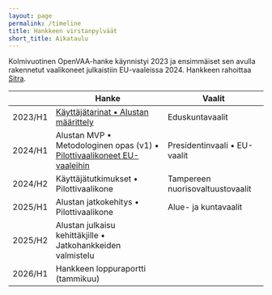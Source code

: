 ```yaml
---
layout: page
permalink: /timeline
title: Hankkeen virstanpylväät
short_title: Aikataulu
---
```


Kolmivuotinen OpenVAA-hanke käynnistyi 2023 ja ensimmäiset sen avulla rakennetut vaalikoneet julkaistiin EU-vaaleissa 2024. Hankkeen rahoittaa [Sitra](https://www.sitra.fi/hankkeet/avoin-vaalikonealusta/).

| | Hanke | Vaalit |
| ---- | ---- | ---- |
| 2023/H1 | [Käyttäjätarinat • Alustan määrittely](/publications) | Eduskuntavaalit |
| 2024/H1 | Alustan MVP • Metodologinen opas (v1) • [Pilottivaalikoneet EU-vaaleihin](https://nuortenvaalikone.openvaa.org) | Presidentinvaali • EU-vaalit |
| 2024/H2 | Käyttäjä­tutkimukset • Pilottivaalikone | Tampereen nuorisovaltuustovaalit |
| 2025/H1 | Alustan jatkokehitys • Pilottivaalikone | Alue- ja kuntavaalit |
| 2025/H2 | Alustan julkaisu kehittäkjille • Jatkohankkeiden valmistelu |  |
| 2026/H1 | Hankkeen loppuraportti (tammikuu) |  |
